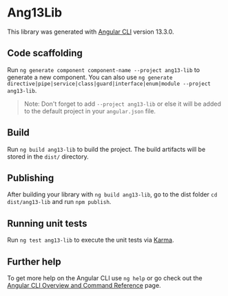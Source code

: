 # Ang13Lib

This library was generated with [Angular CLI](https://github.com/angular/angular-cli) version 13.3.0.

## Code scaffolding

Run `ng generate component component-name --project ang13-lib` to generate a new component. You can also use `ng generate directive|pipe|service|class|guard|interface|enum|module --project ang13-lib`.
> Note: Don't forget to add `--project ang13-lib` or else it will be added to the default project in your `angular.json` file. 

## Build

Run `ng build ang13-lib` to build the project. The build artifacts will be stored in the `dist/` directory.

## Publishing

After building your library with `ng build ang13-lib`, go to the dist folder `cd dist/ang13-lib` and run `npm publish`.

## Running unit tests

Run `ng test ang13-lib` to execute the unit tests via [Karma](https://karma-runner.github.io).

## Further help

To get more help on the Angular CLI use `ng help` or go check out the [Angular CLI Overview and Command Reference](https://angular.io/cli) page.
